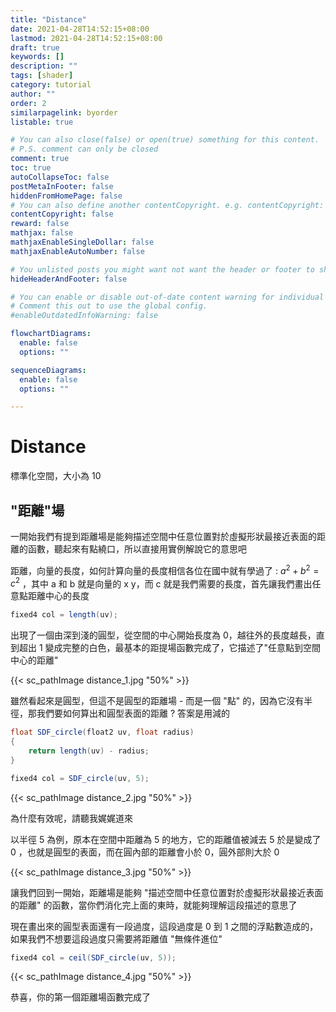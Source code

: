 ```yaml
---
title: "Distance"
date: 2021-04-28T14:52:15+08:00
lastmod: 2021-04-28T14:52:15+08:00
draft: true
keywords: []
description: ""
tags: [shader]
category: tutorial
author: ""
order: 2
similarpagelink: byorder
listable: true

# You can also close(false) or open(true) something for this content.
# P.S. comment can only be closed
comment: true
toc: true
autoCollapseToc: false
postMetaInFooter: false
hiddenFromHomePage: false
# You can also define another contentCopyright. e.g. contentCopyright: "This is another copyright."
contentCopyright: false
reward: false
mathjax: false
mathjaxEnableSingleDollar: false
mathjaxEnableAutoNumber: false

# You unlisted posts you might want not want the header or footer to show
hideHeaderAndFooter: false

# You can enable or disable out-of-date content warning for individual post.
# Comment this out to use the global config.
#enableOutdatedInfoWarning: false

flowchartDiagrams:
  enable: false
  options: ""

sequenceDiagrams: 
  enable: false
  options: ""

---
```

# Distance

標準化空間，大小為 10

## "距離"場

一開始我們有提到距離場是能夠描述空間中任意位置對於虛擬形狀最接近表面的距離的函數，聽起來有點繞口，所以直接用實例解說它的意思吧

距離，向量的長度，如何計算向量的長度相信各位在國中就有學過了 : $a^2 + b^2 = c^2$ ，其中 a 和 b 就是向量的 x y，而 c 就是我們需要的長度，首先讓我們畫出任意點距離中心的長度

```csharp
fixed4 col = length(uv);
```

出現了一個由深到淺的圓型，從空間的中心開始長度為 0，越往外的長度越長，直到超出 1 變成完整的白色，最基本的距提場函數完成了，它描述了"任意點到空間中心的距離"

{{< sc_pathImage distance_1.jpg "50%" >}}

雖然看起來是圓型，但這不是圓型的距離場 - 而是一個 "點" 的，因為它沒有半徑，那我們要如何算出和圓型表面的距離 ? 答案是用減的

```csharp
float SDF_circle(float2 uv, float radius)
{
    return length(uv) - radius;
}
```

```csharp
fixed4 col = SDF_circle(uv, 5);
```

{{< sc_pathImage distance_2.jpg "50%" >}}

為什麼有效呢，請聽我娓娓道來

以半徑 5 為例，原本在空間中距離為 5 的地方，它的距離值被減去 5 於是變成了 0 ，也就是圓型的表面，而在圓內部的距離會小於 0，圓外部則大於 0

{{< sc_pathImage distance_3.jpg "50%" >}}

讓我們回到一開始，距離場是能夠 "描述空間中任意位置對於虛擬形狀最接近表面的距離" 的函數，當你們消化完上面的東時，就能夠理解這段描述的意思了

現在畫出來的圓型表面還有一段過度，這段過度是 0 到 1 之間的浮點數造成的，如果我們不想要這段過度只需要將距離值 "無條件進位"

```csharp
fixed4 col = ceil(SDF_circle(uv, 5));
```

{{< sc_pathImage distance_4.jpg "50%" >}}

恭喜，你的第一個距離場函數完成了

